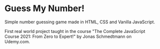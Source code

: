 # Guess My Number!
<p>Simple number guessing game made in HTML, CSS and Vanilla JavaScript.</p>
<p>First real world project taught in the course "The Complete JavaScript Course 2021: From Zero to Expert!" by Jonas Schmedtmann on Udemy.com.</p>
